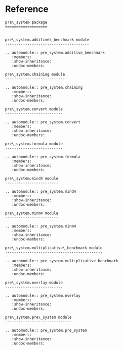 # Reference

<!--
The content of the {eval-rst} block below is generated by the command:
poetry run sphinx-apidoc -T -f -t ./docs/templates -o ./docs ./src
from the root directory.

You need to rerun the command when python files are added, deleted or renamed.
Copy the content from the generated
pre_system.rst file to the {eval-rst} block below and
delete the .rst file afterwards.
-->

```{eval-rst}
pre\_system package
===================


pre\_system.additive\_benchmark module
--------------------------------------

.. automodule:: pre_system.additive_benchmark
   :members:
   :show-inheritance:
   :undoc-members:

pre\_system.chaining module
---------------------------

.. automodule:: pre_system.chaining
   :members:
   :show-inheritance:
   :undoc-members:

pre\_system.convert module
--------------------------

.. automodule:: pre_system.convert
   :members:
   :show-inheritance:
   :undoc-members:

pre\_system.formula module
--------------------------

.. automodule:: pre_system.formula
   :members:
   :show-inheritance:
   :undoc-members:

pre\_system.mind4 module
------------------------

.. automodule:: pre_system.mind4
   :members:
   :show-inheritance:
   :undoc-members:

pre\_system.minm4 module
------------------------

.. automodule:: pre_system.minm4
   :members:
   :show-inheritance:
   :undoc-members:

pre\_system.multiplicative\_benchmark module
--------------------------------------------

.. automodule:: pre_system.multiplicative_benchmark
   :members:
   :show-inheritance:
   :undoc-members:

pre\_system.overlay module
--------------------------

.. automodule:: pre_system.overlay
   :members:
   :show-inheritance:
   :undoc-members:

pre\_system.pre\_system module
------------------------------

.. automodule:: pre_system.pre_system
   :members:
   :show-inheritance:
   :undoc-members:
```
